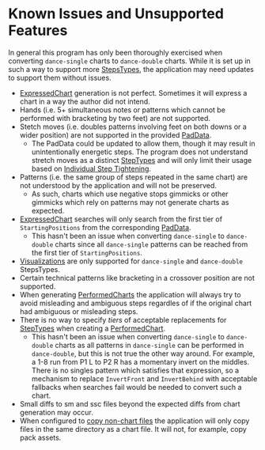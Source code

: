 # Known Issues and Unsupported Features
In general this program has only been thoroughly exercised when converting `dance-single` charts to `dance-double` charts. While it is set up in such a way to support more [StepsTypes](https://github.com/stepmania/stepmania/blob/6a645b4710dd6a89a5f22a2d849e86a98af5c9a3/src/GameManager.cpp#L47), the application may need updates to support them without issues.

- [ExpressedChart](HowItWorks.md#expressedCharts) generation is not perfect. Sometimes it will express a chart in a way the author did not intend.
- Hands (i.e. 5+ simultaneous notes or patterns which cannot be performed with bracketing by two feet) are not supported.
- Stetch moves (i.e. doubles patterns involving feet on both downs or a wider position) are not supported in the provided [PadData](PadData.md).
	- The PadData could be updated to allow them, though it may result in unintentionally energetic steps. The program does not understand stretch moves as a distinct [StepTypes](StepTypes.md) and will only limit their usage based on [Individual Step Tightening](Config.md/#individual-step-tightening).
- Patterns (i.e. the same group of steps repeated in the same chart) are not understood by the application and will not be preserved.
	- As such, charts which use negative stops gimmicks or other gimmicks which rely on patterns may not generate charts as expected.
- [ExpressedChart](HowItWorks.md#expressedCharts) searches will only search from the first tier of `StartingPositions` from the corresponding [PadData](PadData.md).
	- This hasn't been an issue when converting `dance-single` to `dance-double` charts since all `dance-single` patterns can be reached from the first tier of `StartingPositions`.
- [Visualizations](Visualizations.md) are only supported for `dance-single` and `dance-double` StepsTypes.
- Certain technical patterns like bracketing in a crossover position are not supported.
- When generating [PerformedCharts](HowItWorks.md#performedCharts) the application will always try to avoid misleading and ambiguous steps regardles of if the original chart had ambiguous or misleading steps.
- There is no way to specify *tiers* of acceptable replacements for [StepTypes](StepTypes.md) when creating a [PerformedChart](HowItWorks.md#performedCharts).
	- This hasn't been an issue when converting `dance-single` to `dance-double` charts as all patterns in `dance-single` can be performed in `dance-double`, but this is not true the other way around. For example, a 1-8 run from P1 L to P2 R has a momentary invert on the middles. There is no singles pattern which satisfies that expression, so a mechanism to replace `InvertFront` and `InvertBehind` with acceptable fallbacks when searches fail would be needed to convert such a chart.
- Small diffs to sm and ssc files beyond the expected diffs from chart generation may occur.
- When configured to [copy non-chart files](Config.md/#output) the application will only copy files in the same directory as a chart file. It will not, for example, copy pack assets.